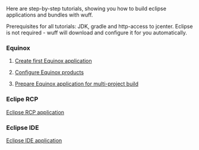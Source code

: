 Here are step-by-step tutorials, showing you how to build eclipse applications and bundles with wuff.

Prerequisites for all tutorials: JDK, gradle and http-access to jcenter. Eclipse is not required - wuff will download and configure it for you automatically.

### Equinox

1. [Create first Equinox application](Create-first-Equinox-application)

2. [Configure Equinox products](Configure-Equinox-products)

3. [Prepare Equinox application for multi-project build](Prepare-Equinox-application-for-multi-project-build)

### Eclipe RCP

[Eclipse RCP application](Eclipse-RCP-application)

### Eclipse IDE

[Eclipse IDE application](Eclipse-IDE-application)

